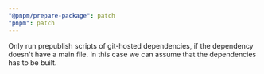```yaml
---
"@pnpm/prepare-package": patch
"pnpm": patch
---
```


Only run prepublish scripts of git-hosted dependencies, if the dependency doesn't have a main file. In this case we can assume that the dependencies has to be built.
